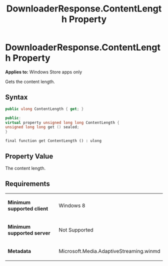 ﻿---
title: DownloaderResponse.ContentLength Property
TOCTitle: ContentLength Property
ms:assetid: 06ec011f-1769-482d-8997-d92b89a338c9
ms:mtpsurl: https://msdn.microsoft.com/en-us/library/JJ822670(v=VS.90)
ms:contentKeyID: 50079425
ms.date: 11/19/2012
mtps_version: v=VS.90
dev_langs:
- csharp
- c++
- jscript
---

# DownloaderResponse.ContentLength Property

**Applies to:** Windows Store apps only

Gets the content length.

## Syntax

``` csharp
public ulong ContentLength { get; }
```

``` c++
public:
virtual property unsigned long long ContentLength {
unsigned long long get () sealed;
}
```

``` jscript
final function get ContentLength () : ulong
```

## Property Value

The content length.

## Requirements

<table>
<colgroup>
<col style="width: 50%" />
<col style="width: 50%" />
</colgroup>
<tbody>
<tr class="odd">
<td><p><strong>Minimum supported client</strong></p></td>
<td><p>Windows 8</p></td>
</tr>
<tr class="even">
<td><p><strong>Minimum supported server</strong></p></td>
<td><p>Not Supported</p></td>
</tr>
<tr class="odd">
<td><p><strong>Metadata</strong></p></td>
<td><p>Microsoft.Media.AdaptiveStreaming.winmd</p></td>
</tr>
</tbody>
</table>

